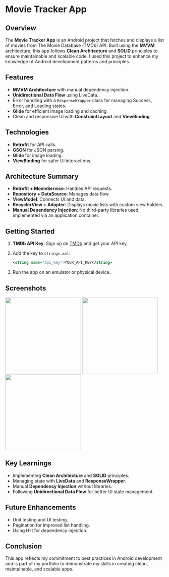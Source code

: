# Movie Tracker App

## Overview

The **Movie Tracker App** is an Android project that fetches and displays a list of movies from The Movie Database (TMDb) API. Built using the **MVVM** architecture, this app follows **Clean Architecture** and **SOLID** principles to ensure maintainable and scalable code. I used this project to enhance my knowledge of Android development patterns and principles.

## Features

- **MVVM Architecture** with manual dependency injection.
- **Unidirectional Data Flow** using LiveData.
- Error handling with a `ResponseWrapper` class for managing Success, Error, and Loading states.
- **Glide** for efficient image loading and caching.
- Clean and responsive UI with **ConstraintLayout** and **ViewBinding**.

## Technologies

- **Retrofit** for API calls.
- **GSON** for JSON parsing.
- **Glide** for image loading.
- **ViewBinding** for safer UI interactions.

## Architecture Summary

- **Retrofit + MovieService**: Handles API requests.
- **Repository + DataSource**: Manages data flow.
- **ViewModel**: Connects UI and data.
- **RecyclerView + Adapter**: Displays movie lists with custom view holders.
- **Manual Dependency Injection**: No third-party libraries used; implemented via an application container.

## Getting Started

1. **TMDb API Key**: Sign up on [TMDb](https://www.themoviedb.org/) and get your API key.
2. Add the key to `strings.xml`:

   ```xml
   <string name="api_key">YOUR_API_KEY</string>
   ```

3. Run the app on an emulator or physical device.

## Screenshots

<!-- Insert your screenshots here -->

<img src="https://github.com/user-attachments/assets/33fa1e2e-d1a3-4175-8fcb-d1a02f463899" width="240">

<img src="https://github.com/user-attachments/assets/b623d68b-9956-47a9-a8e7-91ce4c907ee2" width="240">

<img src="https://github.com/user-attachments/assets/a3044916-87a6-4749-94a6-c313f7b38258" width="240">


## Key Learnings

- Implementing **Clean Architecture** and **SOLID** principles.
- Managing state with **LiveData** and **ResponseWrapper**.
- Manual **Dependency Injection** without libraries.
- Following **Unidirectional Data Flow** for better UI state management.

## Future Enhancements

- Unit testing and UI testing.
- Pagination for improved list handling.
- Using Hilt for dependency injection.

## Conclusion

This app reflects my commitment to best practices in Android development and is part of my portfolio to demonstrate my skills in creating clean, maintainable, and scalable apps.
